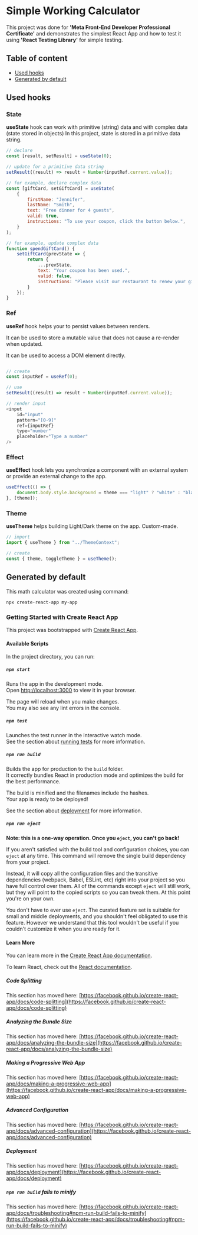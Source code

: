 # Simple Working Calculator

This project was done for <b>'Meta Front-End Developer Professional Certificate'</b> and demonstrates the simplest React App and how to test it using <b>'React Testing Library'</b> for simple testing. 

## Table of content
- [Used hooks](#Used-hooks)
- [Generated by default](#Generated-by-default)

## Used hooks
### State
<b>useState</b> hook can work with primitive (string) data and with complex data (state stored in objects)
In this project, state is stored in a primitive data string.

```js
// declare
const [result, setResult] = useState(0); 

// update for a primitive data string
setResult((result) => result + Number(inputRef.current.value)); 

// for example, declare complex data
const [giftCard, setGiftCard] = useState(
    {
        firstName: "Jennifer",
        lastName: "Smith",
        text: "Free dinner for 4 guests",
        valid: true,
        instructions: "To use your coupon, click the button below.",
    }
);

// for example, update complex data
function spendGiftCard() {
    setGiftCard(prevState => { 
        return {
            ...prevState,
            text: "Your coupon has been used.",
            valid: false,
            instructions: "Please visit our restaurant to renew your gift card."
        }
    });
}
```

### Ref
<b>useRef</b> hook helps your to persist values between renders.

It can be used to store a mutable value that does not cause a re-render when updated.

It can be used to access a DOM element directly.

```js

// create
const inputRef = useRef(0); 

// use
setResult((result) => result + Number(inputRef.current.value)); 

// render input
<input
    id="input"
    pattern="[0-9]" 
    ref={inputRef} 
    type="number" 
    placeholder="Type a number" 
/> 
```

### Effect
<b>useEffect</b> hook lets you synchronize a component with an external system or provide an external change to the app.

```js
useEffect(() => {
    document.body.style.background = theme === "light" ? "white" : "black";
}, [theme]);
```

### Theme
<b>useTheme</b> helps building Light/Dark theme on the app. Custom-made.

```js
// import 
import { useTheme } from "../ThemeContext";

// create
const { theme, toggleTheme } = useTheme();
```

## Generated by default

This math calculator was created using command:
```console
npx create-react-app my-app
```

### Getting Started with Create React App

This project was bootstrapped with [Create React App](https://github.com/facebook/create-react-app).

#### Available Scripts

In the project directory, you can run:

##### `npm start`

Runs the app in the development mode.\
Open [http://localhost:3000](http://localhost:3000) to view it in your browser.

The page will reload when you make changes.\
You may also see any lint errors in the console.

##### `npm test`

Launches the test runner in the interactive watch mode.\
See the section about [running tests](https://facebook.github.io/create-react-app/docs/running-tests) for more information.

##### `npm run build`

Builds the app for production to the `build` folder.\
It correctly bundles React in production mode and optimizes the build for the best performance.

The build is minified and the filenames include the hashes.\
Your app is ready to be deployed!

See the section about [deployment](https://facebook.github.io/create-react-app/docs/deployment) for more information.

##### `npm run eject`

**Note: this is a one-way operation. Once you `eject`, you can't go back!**

If you aren't satisfied with the build tool and configuration choices, you can `eject` at any time. This command will remove the single build dependency from your project.

Instead, it will copy all the configuration files and the transitive dependencies (webpack, Babel, ESLint, etc) right into your project so you have full control over them. All of the commands except `eject` will still work, but they will point to the copied scripts so you can tweak them. At this point you're on your own.

You don't have to ever use `eject`. The curated feature set is suitable for small and middle deployments, and you shouldn't feel obligated to use this feature. However we understand that this tool wouldn't be useful if you couldn't customize it when you are ready for it.

#### Learn More

You can learn more in the [Create React App documentation](https://facebook.github.io/create-react-app/docs/getting-started).

To learn React, check out the [React documentation](https://reactjs.org/).

##### Code Splitting

This section has moved here: [https://facebook.github.io/create-react-app/docs/code-splitting](https://facebook.github.io/create-react-app/docs/code-splitting)

##### Analyzing the Bundle Size

This section has moved here: [https://facebook.github.io/create-react-app/docs/analyzing-the-bundle-size](https://facebook.github.io/create-react-app/docs/analyzing-the-bundle-size)

##### Making a Progressive Web App

This section has moved here: [https://facebook.github.io/create-react-app/docs/making-a-progressive-web-app](https://facebook.github.io/create-react-app/docs/making-a-progressive-web-app)

##### Advanced Configuration

This section has moved here: [https://facebook.github.io/create-react-app/docs/advanced-configuration](https://facebook.github.io/create-react-app/docs/advanced-configuration)

##### Deployment

This section has moved here: [https://facebook.github.io/create-react-app/docs/deployment](https://facebook.github.io/create-react-app/docs/deployment)

##### `npm run build` fails to minify

This section has moved here: [https://facebook.github.io/create-react-app/docs/troubleshooting#npm-run-build-fails-to-minify](https://facebook.github.io/create-react-app/docs/troubleshooting#npm-run-build-fails-to-minify)
